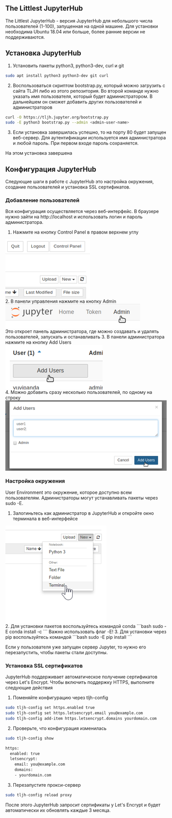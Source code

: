 ## The Littlest JupyterHub

The Littlest JupyterHub - версия JupyterHub для небольшого числа пользователей (1-100), запущенная на одной машине. Для установки необходима Ubuntu 18.04 или больше, более ранние версии не поддерживаются.

## Установка JupyterHub

1. Установить пакеты python3, python3-dev, curl и git
```bash
sudo apt install python3 python3-dev git curl
```
2. Воспользоваться скриптом bootstrap.py, который можно загрузить с сайта TLJH либо из этого репозитория. Во второй команде нужно указать имя пользователя, который будет администратором. В дальнейшем он сможет добавить других пользователей и администраторов
```bash
curl -O https://tljh.jupyter.org/bootstrap.py
sudo -E python3 bootstrap.py --admin <admin-user-name>
```
3. Если установка завершилась успешно, то на порту 80 будет запущен веб-сервер. Для аутентификации используется имя администратора и любой пароль. При первом входе пароль сохраняется.

На этом установка завершена

## Конфигурация JupyterHub

Следующие шаги в работе с JupyterHub это настройка окружения, создание пользователей и установка SSL сертификатов.

### Добавление пользователей

Вся конфигурация осуществляется через веб-интерфейс. В браузере нужно зайти на http://localhost и использовать логин и пароль администратора.

1. Нажмите на кнопку Control Panel в правом верхнем углу
<img src="/images/control-panel-button2.png" style="display: block;">
2. В панели управления нажмите на кнопку Admin
<img src="/images/admin-access-button2.png" style="display: block;">
Это откроет панель администратора, где можно создавать и удалять пользователей, запускать и останавливать 
3. В панели администратора нажмите на кнопку Add Users
<img src="/images/add-users-button1.png" style="display: block;">
4. Можно добавить сразу несколько пользователей, по одному на строку
<img src="/images/add-users-dialog1.png" style="display: block;">

### Настройка окружения

User Environment это окружение, которое доступно всем пользователям. Администраторы могут устанавливать пакеты через sudo -E. 

1. Залогиньтесь как администратор в JupyterHub и откройте окно терминала в веб-интерфейсе
<img src="/images/new-terminal-button3.png" style="display: block;">
2. Для установки пакетов воспользуйтесь командой conda
```bash
sudo -E conda install -c <channel-name> <package-name>
```
Важно использовать флаг -E!
3. Для установки через pip воспользуйтесь командой
```bash
sudo -E pip install <package-name>
```

Если у пользователя уже запущен сервер Jupyter, то нужно его перезапустить, чтобы пакеты стали доступны.

### Установка SSL сертификатов

JupyterHub поддерживает автоматическое получение сертификатов через Let's Encrypt. Чтобы включить поддержку HTTPS, выполните следующие действия

1. Поменяйте конфигурацию через tljh-config
```bash
sudo tljh-config set https.enabled true
sudo tljh-config set https.letsencrypt.email you@example.com
sudo tljh-config add-item https.letsencrypt.domains yourdomain.com
```
2. Проверьте, что конфигурация изменилась
```bash
sudo tljh-config show
```
```bash
https:
  enabled: true
  letsencrypt:
    email: you@example.com
    domains:
    - yourdomain.com
```
3. Перезапустите прокси-сервер
```bash
sudo tljh-config reload proxy
```

После этого JupyterHub запросит сертификаты у Let's Encrypt и будет автоматически их обновлять каждые 3 месяца.